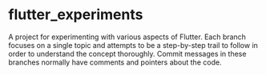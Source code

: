 # flutter_experiments

A project for experimenting with various aspects of Flutter. Each branch
focuses on a single topic and attempts to be a step-by-step trail to follow in
order to understand the concept thoroughly. Commit messages in these branches
normally have comments and pointers about the code.
